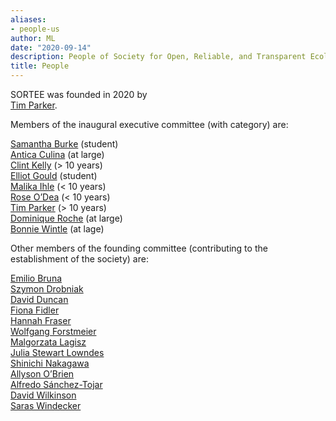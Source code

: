 ```yaml
---
aliases:
- people-us
author: ML
date: "2020-09-14"
description: People of Society for Open, Reliable, and Transparent Ecology and Evolutionary biology (SORTEE)
title: People
---
```


SORTEE was founded in 2020 by  
[Tim Parker](http://people.whitman.edu/~parkerth/).    

Members of the inaugural executive committee (with category) are:

[Samantha Burke](http://www.i-deel.org/samantha-burke.html) (student)   
[Antica Culina](https://nioo.knaw.nl/en/employees/antica-culina) (at large)   
[Clint Kelly](https://kellylab.weebly.com/) (> 10 years)   
[Elliot Gould](https://orcid.org/0000-0002-6585-538X) (student)   
[Malika Ihle](https://malikaihle.wordpress.com/) (< 10 years)   
[Rose O’Dea](https://www.roseodea.com/) (< 10 years)   
[Tim Parker](http://people.whitman.edu/~parkerth/) (> 10 years)   
[Dominique Roche](https://dominiqueroche.weebly.com/) (at large)   
[Bonnie Wintle](https://bonnieresearch.wordpress.com/about/) (at lage)   
    
   
Other members of the founding committee (contributing to the establishment of the society) are:
   
[Emilio Bruna](http://brunalab.org/emilio-m-bruna/)   
[Szymon Drobniak](https://szymekdrobniak.wordpress.com/)   
[David Duncan](https://www.nespthreatenedspecies.edu.au/people/david-duncan)   
[Fiona Fidler](https://fionaresearch.wordpress.com/about/)   
[Hannah Fraser](https://hsfraser.wordpress.com/)   
[Wolfgang Forstmeier](https://www.orn.mpg.de/person/26271/660919)   
[Malgorzata Lagisz](https://mlagisz.weebly.com/)   
[Julia Stewart Lowndes](https://jules32.github.io/)   
[Shinichi Nakagawa](http://www.i-deel.org/shinichi-nakagawa.html)   
[Allyson O’Brien](https://allysonobrien.com/home/)   
[Alfredo Sánchez-Tojar](https://www.uni-bielefeld.de/(en)/biologie/Evolutionsbiologie/mitarbeiter/tojar.html)   
[David Wilkinson](https://scholar.google.com/citations?user=RMGqZu0AAAAJ&hl=en)   
[Saras Windecker](https://www.smwindecker.com/)   

